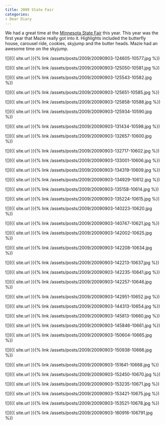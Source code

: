 ```yaml
---
title: 2009 State Fair
categories:
- Dear Diary
---
```


We had a great time at the [Minnesota State Fair](http://mnstatefair.org/) this year. This year was the first year that Mazie really got into it. Highlights included the butterfly house, carousel ride, cookies, skyjump and the butter heads. Mazie had an awesome time on the skyjump.




![]({{ site.url }}{% link /assets/posts/2009/20090903-124605-10577.jpg %})



![]({{ site.url }}{% link /assets/posts/2009/20090903-125050-10581.jpg %})



![]({{ site.url }}{% link /assets/posts/2009/20090903-125543-10582.jpg %})



![]({{ site.url }}{% link /assets/posts/2009/20090903-125651-10585.jpg %})



![]({{ site.url }}{% link /assets/posts/2009/20090903-125858-10588.jpg %})



![]({{ site.url }}{% link /assets/posts/2009/20090903-125934-10590.jpg %})



![]({{ site.url }}{% link /assets/posts/2009/20090903-131434-10598.jpg %})



![]({{ site.url }}{% link /assets/posts/2009/20090903-132657-10600.jpg %})



![]({{ site.url }}{% link /assets/posts/2009/20090903-132717-10602.jpg %})



![]({{ site.url }}{% link /assets/posts/2009/20090903-133001-10606.jpg %})



![]({{ site.url }}{% link /assets/posts/2009/20090903-134319-10609.jpg %})



![]({{ site.url }}{% link /assets/posts/2009/20090903-134929-10612.jpg %})



![]({{ site.url }}{% link /assets/posts/2009/20090903-135158-10614.jpg %})



![]({{ site.url }}{% link /assets/posts/2009/20090903-135224-10615.jpg %})



![]({{ site.url }}{% link /assets/posts/2009/20090903-140223-10620.jpg %})



![]({{ site.url }}{% link /assets/posts/2009/20090903-140747-10621.jpg %})



![]({{ site.url }}{% link /assets/posts/2009/20090903-142002-10625.jpg %})



![]({{ site.url }}{% link /assets/posts/2009/20090903-142208-10634.jpg %})



![]({{ site.url }}{% link /assets/posts/2009/20090903-142213-10637.jpg %})



![]({{ site.url }}{% link /assets/posts/2009/20090903-142235-10641.jpg %})



![]({{ site.url }}{% link /assets/posts/2009/20090903-142257-10646.jpg %})



![]({{ site.url }}{% link /assets/posts/2009/20090903-142951-10652.jpg %})



![]({{ site.url }}{% link /assets/posts/2009/20090903-144313-10654.jpg %})



![]({{ site.url }}{% link /assets/posts/2009/20090903-145813-10660.jpg %})



![]({{ site.url }}{% link /assets/posts/2009/20090903-145846-10661.jpg %})



![]({{ site.url }}{% link /assets/posts/2009/20090903-150604-10665.jpg %})



![]({{ site.url }}{% link /assets/posts/2009/20090903-150938-10666.jpg %})



![]({{ site.url }}{% link /assets/posts/2009/20090903-151641-10668.jpg %})



![]({{ site.url }}{% link /assets/posts/2009/20090903-152450-10670.jpg %})



![]({{ site.url }}{% link /assets/posts/2009/20090903-153235-10671.jpg %})



![]({{ site.url }}{% link /assets/posts/2009/20090903-153421-10675.jpg %})



![]({{ site.url }}{% link /assets/posts/2009/20090903-153521-10678.jpg %})



![]({{ site.url }}{% link /assets/posts/2009/20090903-160916-106791.jpg %})



